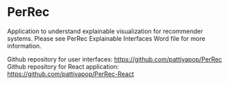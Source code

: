 # PerRec

Application to understand explainable visualization for recommender systems. Please see PerRec Explainable Interfaces Word file for more information.

Github repository for user interfaces: https://github.com/pattiyapop/PerRec <br/>
Github repository for React application: https://github.com/pattiyapop/PerRec-React <br/>
